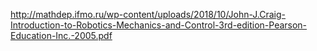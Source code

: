 http://mathdep.ifmo.ru/wp-content/uploads/2018/10/John-J.Craig-Introduction-to-Robotics-Mechanics-and-Control-3rd-edition-Pearson-Education-Inc.-2005.pdf